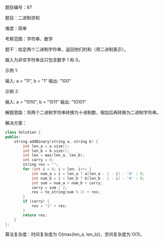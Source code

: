 题目编号：67

题目：二进制求和

难度：简单

考察范围：字符串、数学

题干：给定两个二进制字符串，返回他们的和（用二进制表示）。

输入为非空字符串且只包含数字 1 和 0。

示例 1:

输入: a = "11", b = "1"
输出: "100"

示例 2:

输入: a = "1010", b = "1011"
输出: "10101"

解题思路：将两个二进制字符串转换为十进制数，相加后再转换为二进制字符串。

解决方案：

```cpp
class Solution {
public:
    string addBinary(string a, string b) {
        int len_a = a.size();
        int len_b = b.size();
        int len = max(len_a, len_b);
        int carry = 0;
        string res = "";
        for (int i = 0; i < len; i++) {
            int num_a = i < len_a ? a[len_a - 1 - i] - '0' : 0;
            int num_b = i < len_b ? b[len_b - 1 - i] - '0' : 0;
            int sum = num_a + num_b + carry;
            carry = sum / 2;
            res = to_string(sum % 2) + res;
        }
        if (carry) {
            res = "1" + res;
        }
        return res;
    }
};
```

算法复杂度：时间复杂度为 O(max(len_a, len_b))，空间复杂度为 O(1)。
